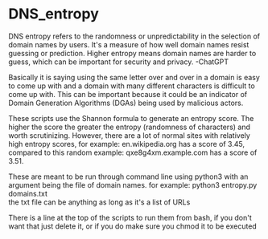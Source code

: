 # DNS_entropy

DNS entropy refers to the randomness or unpredictability in the selection of domain names by users. It's a measure of how well domain names resist guessing or prediction. Higher entropy means domain names are harder to guess, which can be important for security and privacy. -ChatGPT

Basically it is saying using the same letter over and over in a domain is easy to come up with and a domain with many different characters is difficult to come up with. This can be important because it could be an indicator of Domain Generation Algorithms (DGAs) being used by malicious actors.

These scripts use the Shannon formula to generate an entropy score. The higher the score the greater the entropy (randomness of characters) and worth scrutinizing.
However, there are a lot of normal sites with relatively high entropy scores, for example: en.wikipedia.org has a score of 3.45, compared to this random example: qxe8g4xm.example.com has a score of 3.51.

These are meant to be run through command line using python3 with an argument being the file of domain names. for example:
python3 entropy.py domains.txt  
the txt file can be anything as long as it's a list of URLs

There is a line at the top of the scripts to run them from bash, if you don't want that just delete it, or if you do make sure you chmod it to be executed
